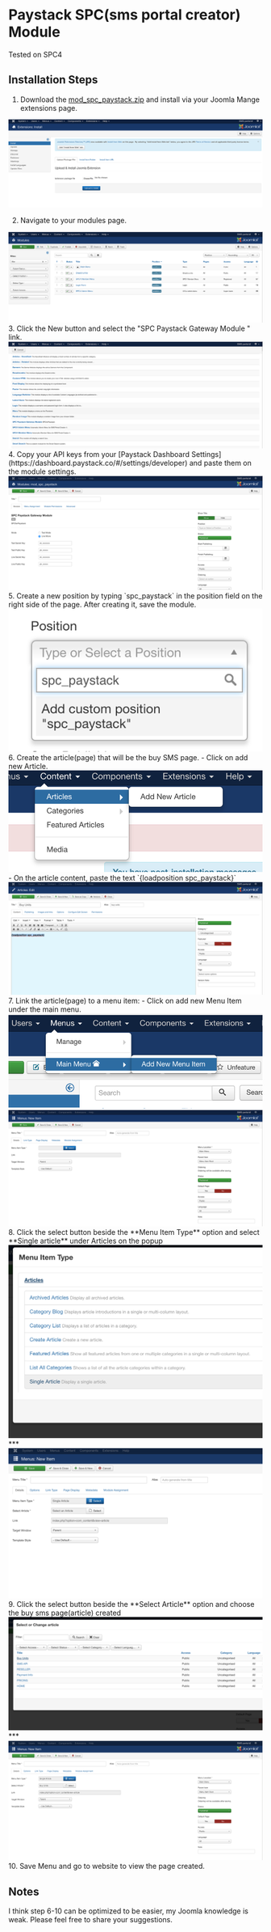 # Paystack SPC(sms portal creator) Module
Tested on SPC4 

## Installation Steps

1. Download the [mod_spc_paystack.zip](https://github.com/Kendysond/Paystack-SPC-module/releases) and install via your Joomla Mange extensions page. 
<img src="screenshots/screenshot_step_1.png" alt="Step 1" width="650px"/>

2. Navigate to your modules page. 
<img src="screenshots/screenshot_step_2.png" alt="Step 2" max-width="650px"/>
3. Click the New button and select the "SPC Paystack Gateway Module " link. 
<img src="screenshots/screenshot_step_3.png" alt="Step 3" max-width="650px"/>
4. Copy your API keys from your [Paystack Dashboard Settings](https://dashboard.paystack.co/#/settings/developer) and paste them on the module settings. 
<img src="screenshots/screenshot_step_4.png" alt="Step 4" width="650px"/>
5. Create a new position by typing `spc_paystack` in the position field on the right side of the page. After creating it, save the module. 
<img src="screenshots/screenshot_step_5.png" alt="Step 5" max-width="650px"/>
6. Create the article(page) that will be the buy SMS page. 
	- Click on add new Article. 
<img src="screenshots/screenshot_step_6_0.png" alt="Step 6" max-width="650px"/>
	- On the article content, paste the text `{loadposition spc_paystack}`
<img src="screenshots/screenshot_step_6.png" alt="Step 6" max-width="650px"/>
7. Link the article(page) to a menu item: 
	- Click on add new Menu Item under the main menu. 
<img src="screenshots/screenshot_step_7.png" alt="Step 7" max-width="650px"/>
<img src="screenshots/screenshot_step_8.png" alt="Step 7" max-width="650px"/>
8. Click the select button beside the **Menu Item Type** option and select **Single article** under Articles on the popup 
<img src="screenshots/screenshot_step_9.png" alt="Step 8" max-width="650px"/>
***
<img src="screenshots/screenshot_step_10.png" alt="Step 8 " max-width="650px"/>
9. Click the select button beside the **Select Article** option and choose the buy sms page(article) created 
<img src="screenshots/screenshot_step_11.png" alt="Step 9" max-width="650px"/>
***
<img src="screenshots/screenshot_step_12.png" alt="Step 9" max-width="650px"/>
10. Save Menu and go to website to view the page created. 

## Notes 
I think step 6-10 can be optimized to be easier, my Joomla knowledge is weak. Please feel free to share your suggestions. 